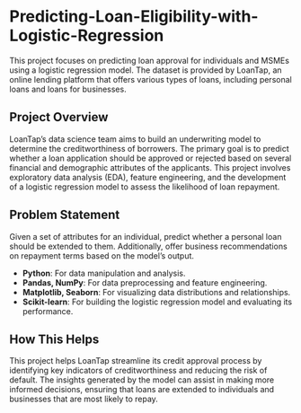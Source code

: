 # Predicting-Loan-Eligibility-with-Logistic-Regression

This project focuses on predicting loan approval for individuals and MSMEs using a logistic regression model. The dataset is provided by LoanTap, an online lending platform that offers various types of loans, including personal loans and loans for businesses.

## Project Overview

LoanTap’s data science team aims to build an underwriting model to determine the creditworthiness of borrowers. The primary goal is to predict whether a loan application should be approved or rejected based on several financial and demographic attributes of the applicants. This project involves exploratory data analysis (EDA), feature engineering, and the development of a logistic regression model to assess the likelihood of loan repayment.

## Problem Statement

Given a set of attributes for an individual, predict whether a personal loan should be extended to them. Additionally, offer business recommendations on repayment terms based on the model’s output.

- **Python**: For data manipulation and analysis.
- **Pandas, NumPy**: For data preprocessing and feature engineering.
- **Matplotlib, Seaborn**: For visualizing data distributions and relationships.
- **Scikit-learn**: For building the logistic regression model and evaluating its performance.

## How This Helps

This project helps LoanTap streamline its credit approval process by identifying key indicators of creditworthiness and reducing the risk of default. The insights generated by the model can assist in making more informed decisions, ensuring that loans are extended to individuals and businesses that are most likely to repay.

